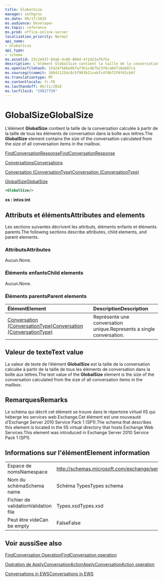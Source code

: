 ```yaml
---
title: GlobalSize
manager: sethgros
ms.date: 09/17/2015
ms.audience: Developer
ms.topic: reference
ms.prod: office-online-server
localization_priority: Normal
api_name:
- GlobalSize
api_type:
- schema
ms.assetid: 23c24437-8dab-4c86-888d-471d23af675a
description: L’élément GlobalSize contient la taille de la conversation calculée à partir de la taille de tous les éléments de conversation dans la boîte aux lettres.
ms.openlocfilehash: 15424758be9bfaf3b1c467b2370ca04718ab87ce
ms.sourcegitcommit: 34041125dc8c5f993b21cebfc4f8b72f0fd2cb6f
ms.translationtype: MT
ms.contentlocale: fr-FR
ms.lasthandoff: 06/11/2018
ms.locfileid: "19827738"
---
```

# <a name="globalsize"></a><span data-ttu-id="728c0-103">GlobalSize</span><span class="sxs-lookup"><span data-stu-id="728c0-103">GlobalSize</span></span>

<span data-ttu-id="728c0-104">L’élément **GlobalSize** contient la taille de la conversation calculée à partir de la taille de tous les éléments de conversation dans la boîte aux lettres.</span><span class="sxs-lookup"><span data-stu-id="728c0-104">The **GlobalSize** element contains the size of the conversation calculated from the size of all conversation items in the mailbox.</span></span> 
  
[<span data-ttu-id="728c0-105">FindConversationResponse</span><span class="sxs-lookup"><span data-stu-id="728c0-105">FindConversationResponse</span></span>](findconversationresponse.md)
  
[<span data-ttu-id="728c0-106">Conversations</span><span class="sxs-lookup"><span data-stu-id="728c0-106">Conversations</span></span>](conversations-ex15websvcsotherref.md)
  
[<span data-ttu-id="728c0-107">Conversation (ConversationType)</span><span class="sxs-lookup"><span data-stu-id="728c0-107">Conversation (ConversationType)</span></span>](conversation-conversationtype.md)
  
[<span data-ttu-id="728c0-108">GlobalSize</span><span class="sxs-lookup"><span data-stu-id="728c0-108">GlobalSize</span></span>](globalsize.md)
  
```XML
<GlobalSize/>
```

 <span data-ttu-id="728c0-109">**xs : int**</span><span class="sxs-lookup"><span data-stu-id="728c0-109">**xs:int**</span></span>
## <a name="attributes-and-elements"></a><span data-ttu-id="728c0-110">Attributs et éléments</span><span class="sxs-lookup"><span data-stu-id="728c0-110">Attributes and elements</span></span>

<span data-ttu-id="728c0-111">Les sections suivantes décrivent les attributs, éléments enfants et éléments parents.</span><span class="sxs-lookup"><span data-stu-id="728c0-111">The following sections describe attributes, child elements, and parent elements.</span></span>
  
### <a name="attributes"></a><span data-ttu-id="728c0-112">Attributs</span><span class="sxs-lookup"><span data-stu-id="728c0-112">Attributes</span></span>

<span data-ttu-id="728c0-113">Aucun.</span><span class="sxs-lookup"><span data-stu-id="728c0-113">None.</span></span>
  
### <a name="child-elements"></a><span data-ttu-id="728c0-114">Éléments enfants</span><span class="sxs-lookup"><span data-stu-id="728c0-114">Child elements</span></span>

<span data-ttu-id="728c0-115">Aucun.</span><span class="sxs-lookup"><span data-stu-id="728c0-115">None.</span></span>
  
### <a name="parent-elements"></a><span data-ttu-id="728c0-116">Éléments parents</span><span class="sxs-lookup"><span data-stu-id="728c0-116">Parent elements</span></span>

|<span data-ttu-id="728c0-117">**Élément**</span><span class="sxs-lookup"><span data-stu-id="728c0-117">**Element**</span></span>|<span data-ttu-id="728c0-118">**Description**</span><span class="sxs-lookup"><span data-stu-id="728c0-118">**Description**</span></span>|
|:-----|:-----|
|[<span data-ttu-id="728c0-119">Conversation (ConversationType)</span><span class="sxs-lookup"><span data-stu-id="728c0-119">Conversation (ConversationType)</span></span>](conversation-conversationtype.md) <br/> |<span data-ttu-id="728c0-120">Représente une conversation unique.</span><span class="sxs-lookup"><span data-stu-id="728c0-120">Represents a single conversation.</span></span>  <br/> |
   
## <a name="text-value"></a><span data-ttu-id="728c0-121">Valeur de texte</span><span class="sxs-lookup"><span data-stu-id="728c0-121">Text value</span></span>

<span data-ttu-id="728c0-122">La valeur de texte de l’élément **GlobalSize** est la taille de la conversation calculée à partir de la taille de tous les éléments de conversation dans la boîte aux lettres.</span><span class="sxs-lookup"><span data-stu-id="728c0-122">The text value of the **GlobalSize** element is the size of the conversation calculated from the size of all conversation items in the mailbox.</span></span> 
  
## <a name="remarks"></a><span data-ttu-id="728c0-123">Remarques</span><span class="sxs-lookup"><span data-stu-id="728c0-123">Remarks</span></span>

<span data-ttu-id="728c0-124">Le schéma qui décrit cet élément se trouve dans le répertoire virtuel IIS qui héberge les services web Exchange.Cet élément est une nouveauté d'Exchange Server 2010 Service Pack 1 (SP1).</span><span class="sxs-lookup"><span data-stu-id="728c0-124">The schema that describes this element is located in the IIS virtual directory that hosts Exchange Web Services.This element was introduced in Exchange Server 2010 Service Pack 1 (SP1).</span></span>
  
## <a name="element-information"></a><span data-ttu-id="728c0-125">Informations sur l'élément</span><span class="sxs-lookup"><span data-stu-id="728c0-125">Element information</span></span>

|||
|:-----|:-----|
|<span data-ttu-id="728c0-126">Espace de noms</span><span class="sxs-lookup"><span data-stu-id="728c0-126">Namespace</span></span>  <br/> |http://schemas.microsoft.com/exchange/services/2006/types  <br/> |
|<span data-ttu-id="728c0-127">Nom du schéma</span><span class="sxs-lookup"><span data-stu-id="728c0-127">Schema name</span></span>  <br/> |<span data-ttu-id="728c0-128">Schéma Types</span><span class="sxs-lookup"><span data-stu-id="728c0-128">Types schema</span></span>  <br/> |
|<span data-ttu-id="728c0-129">Fichier de validation</span><span class="sxs-lookup"><span data-stu-id="728c0-129">Validation file</span></span>  <br/> |<span data-ttu-id="728c0-130">Types.xsd</span><span class="sxs-lookup"><span data-stu-id="728c0-130">Types.xsd</span></span>  <br/> |
|<span data-ttu-id="728c0-131">Peut être vide</span><span class="sxs-lookup"><span data-stu-id="728c0-131">Can be empty</span></span>  <br/> |<span data-ttu-id="728c0-132">False</span><span class="sxs-lookup"><span data-stu-id="728c0-132">False</span></span>  <br/> |
   
## <a name="see-also"></a><span data-ttu-id="728c0-133">Voir aussi</span><span class="sxs-lookup"><span data-stu-id="728c0-133">See also</span></span>



[<span data-ttu-id="728c0-134">FindConversation Operation</span><span class="sxs-lookup"><span data-stu-id="728c0-134">FindConversation operation</span></span>](findconversation-operation.md)
  
[<span data-ttu-id="728c0-135">Opération de ApplyConversationAction</span><span class="sxs-lookup"><span data-stu-id="728c0-135">ApplyConversationAction operation</span></span>](applyconversationaction-operation.md)


[<span data-ttu-id="728c0-136">Conversations in EWS</span><span class="sxs-lookup"><span data-stu-id="728c0-136">Conversations in EWS</span></span>](http://msdn.microsoft.com/library/91e64629-db6c-4c94-9dcb-d386232e8467%28Office.15%29.aspx)

